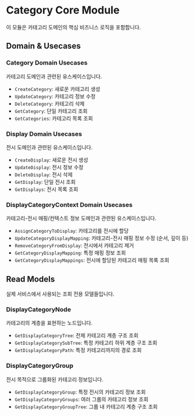 # Category Core Module

이 모듈은 카테고리 도메인의 핵심 비즈니스 로직을 포함합니다.

## Domain & Usecases

### Category Domain Usecases
카테고리 도메인과 관련된 유스케이스입니다.

- `CreateCategory`: 새로운 카테고리 생성
- `UpdateCategory`: 카테고리 정보 수정
- `DeleteCategory`: 카테고리 삭제
- `GetCategory`: 단일 카테고리 조회
- `GetCategories`: 카테고리 목록 조회

### Display Domain Usecases
전시 도메인과 관련된 유스케이스입니다.

- `CreateDisplay`: 새로운 전시 생성
- `UpdateDisplay`: 전시 정보 수정
- `DeleteDisplay`: 전시 삭제
- `GetDisplay`: 단일 전시 조회
- `GetDisplays`: 전시 목록 조회

### DisplayCategoryContext Domain Usecases
카테고리-전시 매핑/컨텍스트 정보 도메인과 관련된 유스케이스입니다.

- `AssignCategoryToDisplay`: 카테고리를 전시에 할당
- `UpdateCategoryDisplayMapping`: 카테고리-전시 매핑 정보 수정 (순서, 깊이 등)
- `RemoveCategoryFromDisplay`: 전시에서 카테고리 제거
- `GetCategoryDisplayMapping`: 특정 매핑 정보 조회
- `GetCategoryDisplayMappings`: 전시에 할당된 카테고리 매핑 목록 조회

## Read Models

실제 서비스에서 사용되는 조회 전용 모델들입니다.
### DisplayCategoryNode
카테고리의 계층을 표현하는 노드입니다.
- `GetDisplayCategoryTree`: 전체 카테고리 계층 구조 조회
- `GetDisplayCategorySubTree`: 특정 카테고리 하위 계층 구조 조회
- `GetDisplayCategoryPath`: 특정 카테고리까지의 경로 조회

### DisplayCategoryGroup
전시 목적으로 그룹화된 카테고리 정보입니다.
- `GetDisplayCategoryGroup`: 특정 전시의 카테고리 정보 조회
- `GetDisplayCategoryGroups`: 여러 그룹의 카테고리 정보 조회
- `GetDisplayCategoryGroupTree`: 그룹 내 카테고리 계층 구조 조회